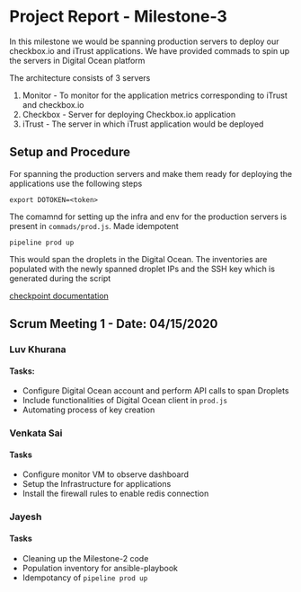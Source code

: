 # Project Report - Milestone-3

In this milestone we would be spanning production servers to deploy our checkbox.io and iTrust applications. We have provided commads to spin up the servers in Digital Ocean platform

The architecture consists of 3 servers 
1. Monitor - To monitor for the application metrics corresponding to iTrust and checkbox.io
2. Checkbox - Server for deploying Checkbox.io application
3. iTrust - The server in which iTrust application would be deployed

## Setup and Procedure

For spanning the production servers and make them ready for deploying the applications use the following steps

```
export DOTOKEN=<token>
```

The comamnd for setting up the infra and env for the production servers is present in `commads/prod.js`. Made idempotent

```
pipeline prod up
```

This would span the droplets in the Digital Ocean. The inventories are populated with the newly spanned droplet IPs and the SSH key which is generated during the script 




[checkpoint documentation](/checkpoint.md)


## Scrum Meeting 1 - Date: 04/15/2020

### Luv Khurana

#### Tasks:

* Configure Digital Ocean account and perform API calls to span Droplets
* Include functionalities of Digital Ocean client in `prod.js`
* Automating process of key creation

### Venkata Sai

#### Tasks

* Configure monitor VM to observe dashboard
* Setup the Infrastructure for applications
* Install the firewall rules to enable redis connection

### Jayesh

#### Tasks  

* Cleaning up the Milestone-2 code
* Population inventory for ansible-playbook
* Idempotancy of `pipeline prod up`